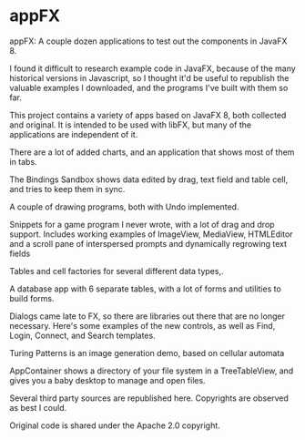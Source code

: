 
# appFX
appFX:  A couple dozen applications to test out the components in JavaFX 8.<p>

 I found it difficult to research 
example code in JavaFX, because of the many historical versions in Javascript, so I thought it'd be useful to 
republish the valuable examples I downloaded, and the programs I've built with them so far.

This project contains a variety of apps based on JavaFX 8, both collected and original.  It is intended to be used with libFX, but many of the applications are independent of it.<p><p>

There are a lot of added charts, and an application that shows most of them in tabs.<p>
The Bindings Sandbox shows data edited by drag, text field and table cell, and tries to keep them in sync.<p>
A couple of drawing programs, both with Undo implemented.<p>
Snippets for a game program I never wrote, with a lot of drag and drop support. Includes working examples of ImageView, MediaView, HTMLEditor and a scroll pane of interspersed prompts and dynamically regrowing text fields<p>
Tables and cell factories for several different data types,.<p>
A database app with 6 separate tables, with a lot of forms and utilities to build forms.<p>
Dialogs came late to FX, so there are libraries out there that are no longer necessary.  Here's some examples of the new controls, as well as Find, Login, Connect, and Search templates.<p>
Turing Patterns is an image generation demo, based on cellular automata<p>
AppContainer shows a directory of your file system in a TreeTableView, and gives you a baby desktop to manage and open files.<p>

Several third party sources are republished here. Copyrights are observed as best I could.<p>
Original code is shared under the Apache 2.0 copyright.
